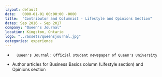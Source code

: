 ```yaml
---
layout: default
date:   0000-01-01 00:00:00 -0000
title:  "Contributor and Columnist - Lifestyle and Opinions Section"
dates: Sep 2016 - Sep 2017
company: "Queen's Journal"
location: Kingston, Ontario
logo: "../assets/queensjournal.jpg"
categories: experience
---
```

-		Queen's Journal: Official student newspaper of Queen's University
-	Author articles for Business Basics column (Lifestyle section) and Opinions section
